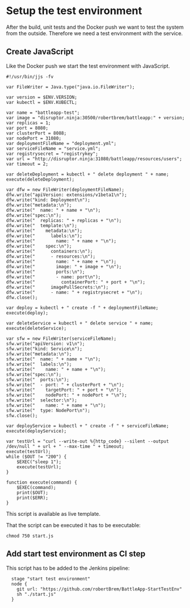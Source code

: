 # Setup the test environment
After the build, unit tests and the Docker push we want to test the system from the outside.
Therefore we need a test environment with the service.

## Create JavaScript
Like the Docker push we start the test environment with JavaScript.
```
#!/usr/bin/jjs -fv

var FileWriter = Java.type("java.io.FileWriter");

var version = $ENV.VERSION;
var kubectl = $ENV.KUBECTL;

var name = "battleapp-test";
var image = "disruptor.ninja:30500/robertbrem/battleapp:" + version;
var replicas = 1;
var port = 8080;
var clusterPort = 8088;
var nodePort = 31080;
var deploymentFileName = "deployment.yml";
var serviceFileName = "service.yml";
var registrysecret = "registrykey";
var url = "http://disruptor.ninja:31080/battleapp/resources/users";
var timeout = 2;

var deleteDeployment = kubectl + " delete deployment " + name;
execute(deleteDeployment);

var dfw = new FileWriter(deploymentFileName);
dfw.write("apiVersion: extensions/v1beta1\n");
dfw.write("kind: Deployment\n");
dfw.write("metadata:\n");
dfw.write("  name: " + name + "\n");
dfw.write("spec:\n");
dfw.write("  replicas: " + replicas + "\n");
dfw.write("  template:\n");
dfw.write("    metadata:\n");
dfw.write("      labels:\n");
dfw.write("        name: " + name + "\n");
dfw.write("    spec:\n");
dfw.write("      containers:\n");
dfw.write("      - resources:\n");
dfw.write("        name: " + name + "\n");
dfw.write("        image: " + image + "\n");
dfw.write("        ports:\n");
dfw.write("        - name: port\n");
dfw.write("          containerPort: " + port + "\n");
dfw.write("      imagePullSecrets:\n");
dfw.write("      - name: " + registrysecret + "\n");
dfw.close();

var deploy = kubectl + " create -f " + deploymentFileName;
execute(deploy);

var deleteService = kubectl + " delete service " + name;
execute(deleteService);

var sfw = new FileWriter(serviceFileName);
sfw.write("apiVersion: v1\n");
sfw.write("kind: Service\n");
sfw.write("metadata:\n");
sfw.write("  name: " + name + "\n");
sfw.write("  labels:\n");
sfw.write("    name: " + name + "\n");
sfw.write("spec:\n");
sfw.write("  ports:\n");
sfw.write("  - port: " + clusterPort + "\n");
sfw.write("    targetPort: " + port + "\n");
sfw.write("    nodePort: " + nodePort + "\n");
sfw.write("  selector:\n");
sfw.write("    name: " + name + "\n");
sfw.write("  type: NodePort\n");
sfw.close();

var deployService = kubectl + " create -f " + serviceFileName;
execute(deployService);

var testUrl = "curl --write-out %{http_code} --silent --output /dev/null " + url + " --max-time " + timeout;
execute(testUrl);
while ($OUT != "200") {
    $EXEC("sleep 1");
    execute(testUrl);
}

function execute(command) {
    $EXEC(command);
    print($OUT);
    print($ERR);
}
```
This script is available as live template.  

That the script can be executed it has to be executable:
```
chmod 750 start.js
```

## Add start test environment as CI step
This script has to be added to the Jenkins pipeline:
```
  stage "start test environment"
  node {
    git url: "https://github.com/robertBrem/BattleApp-StartTestEnv"
    sh "./start.js"
  }
```